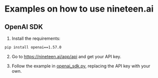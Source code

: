 # Examples on how to use nineteen.ai

## OpenAI SDK

1. Install the requirements:

```bash
pip install openai==1.57.0
```

2. Go to https://nineteen.ai/app/api and get your API key.

3. Follow the example in [openai_sdk.py](./openai_sdk.py), replacing the API key with your own.
